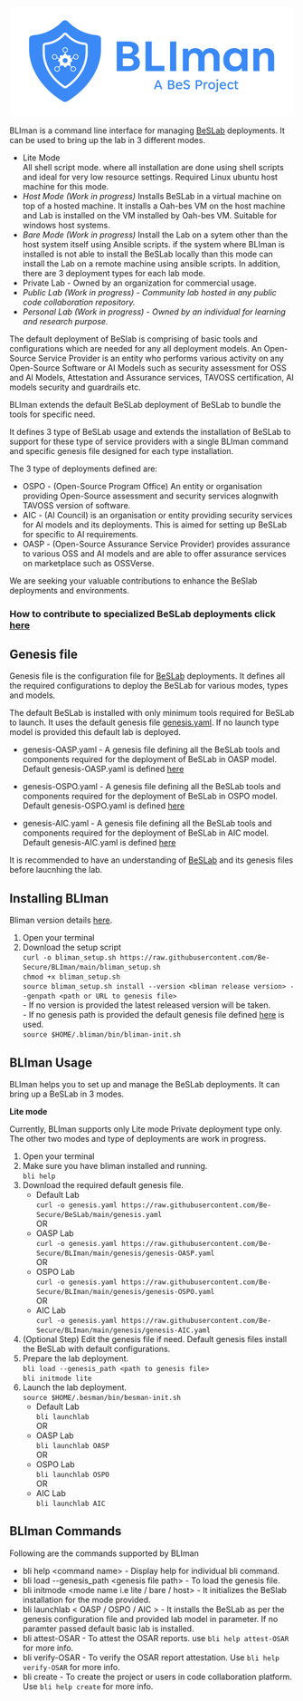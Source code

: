 ![BLIman](./BLIman-logo-horizontal.png)

BLIman is a command line interface for managing [BeSLab](https://github.com/Be-Secure/BeSLab) deployments. It can be used to bring up the lab in 3 different modes. 

* Lite Mode 
<br> All shell script mode. where all installation are done using shell scripts and ideal for very low resource settings. Required Linux ubuntu host machine for this mode.
* <i>Host Mode (Work in progress)</i>
Installs BeSLab in a virtual machine on top of a hosted machine. It installs a Oah-bes VM on the host machine and Lab is installed on the VM installed by Oah-bes VM. Suitable for windows host systems.
* <i>Bare Mode (Work in progress)</i>
Install the Lab on a sytem other than the host system itself using Ansible scripts. if the system where BLIman is installed is not able to install the BeSLab locally than this mode can install the Lab on a remote machine using ansible scripts.
In addition, there are 3 deployment types for each lab mode.
* Private Lab - Owned by an organization for commercial usage.
* <i>Public Lab (Work in progress) - Community lab hosted in any public code collaboration repository.</i>
* <i>Personal Lab (Work in progress) - Owned by an individual for learning and research purpose.</i>

The default deployment of BeSlab is comprising of basic tools and configurations which are needed for any all deployment models. An Open-Source Service Provider is an entity who performs various activity on any Open-Source Software or AI Models such as security assessment for OSS and AI Models, Attestation and Assurance services, TAVOSS certification, AI models security and guardrails etc.

BLIman extends the default BeSLab deployment of BeSLab to bundle the tools for specific need.

It defines 3 type of BeSLab usage and extends the installation of BeSLab to support for these type of service providers with a single BLIman command and specific genesis file designed for each type installation. 

The 3 type of deployments defined are:

* OSPO - (Open-Source Program Office) An entity or organisation providing Open-Source assessment and security services alognwith TAVOSS version of software. 
* AIC - (AI Council) is an organisation or entity providing security services for AI models and  its deployments. This is aimed for setting up BeSLab for specific to AI requirements.
* OASP - (Open-Source Assurance Service Provider) provides assurance to various OSS and AI models and are able to offer assurance services on marketplace such as OSSVerse.

We are seeking your valuable contributions to enhance the BeSlab deployments and environments.

###  How to contribute to specialized BeSLab deployments click [here](https://github.com/Be-Secure/BLIman/blob/main/CONTRIBUTING.md)

## Genesis file
Genesis file is the configuration file for  [BeSLab](https://github.com/Be-Secure/BeSLab) deployments. It defines all the required configurations to deploy the BeSLab for various modes, types and models.

The default BeSLab is installed with only minimum tools required for BeSLab to launch. It uses the default genesis file [genesis.yaml](https://github.com/Be-Secure/BeSLab). If no launch type model is provided this default lab is deployed.

* genesis-OASP.yaml - A genesis file defining all the BeSLab tools and components required for the deployment of BeSLab in OASP model. Default genesis-OASP.yaml is defined [here](https://github.com/Be-Secure/BLIman/genesis/genesis-OASP.yaml)

* genesis-OSPO.yaml - A genesis file defining all the BeSLab tools and components required for the deployment of BeSLab in OSPO model. Default genesis-OSPO.yaml is defined
[here](https://github.com/Be-Secure/BLIman/genesis/genesis-OSPO.yaml)

* genesis-AIC.yaml - A genesis file defining all the BeSLab tools and components required for the deployment of BeSLab in AIC model. Default genesis-AIC.yaml is defined
[here](https://github.com/Be-Secure/BLIman/genesis/genesis-AIC.yaml)

It is recommended to have an understanding of [BeSLab](https://github.com/Be-Secure/BeSLab) and its genesis files before laucnhing the lab.

## Installing BLIman
Bliman version details [here](https://github.com/Be-Secure/BLIman/releases).

1. Open your terminal
2. Download the setup script
   <br>`curl -o bliman_setup.sh https://raw.githubusercontent.com/Be-Secure/BLIman/main/bliman_setup.sh`
   <br>`chmod +x bliman_setup.sh`
   <br>`source bliman_setup.sh install --version <bliman release version> --genpath <path or URL to genesis file>`
   <br>   - If no version is provided the latest released version will be taken.
   <br>   - If no genesis path is provided the default genesis file defined [here](https://github.com/Be-Secure/BeSLab/genesis.yaml) is used.
   <br>`source $HOME/.bliman/bin/bliman-init.sh`

## BLIman Usage

BLIman helps you to set up and manage the BeSLab deployments. It can bring up a BeSLab in 3 modes.

**Lite mode**

Currently, BLIman supports only Lite mode Private deployment type only. The other two modes and type of deployments are work in progress.

1. Open your terminal
2. Make sure you have bliman installed and running.
   <br>`bli help`
3. Download the required default genesis file.
   * Default Lab
   <br>`curl -o genesis.yaml https://raw.githubusercontent.com/Be-Secure/BeSLab/main/genesis.yaml`
   <br> OR
   * OASP Lab
   <br>`curl -o genesis.yaml https://raw.githubusercontent.com/Be-Secure/BLIman/main/genesis/genesis-OASP.yaml`
   <br> OR
    * OSPO Lab
   <br>`curl -o genesis.yaml https://raw.githubusercontent.com/Be-Secure/BLIman/main/genesis/genesis-OSPO.yaml`
   <br> OR
    * AIC Lab
   <br>`curl -o genesis.yaml https://raw.githubusercontent.com/Be-Secure/BLIman/main/genesis/genesis-AIC.yaml`
4. \(Optional Step\) Edit the genesis file if need. Default genesis files install the BeSLab with default configurations.
5. Prepare the lab deployment.
   <br>`bli load --genesis_path <path to genesis file>`
   <br>`bli initmode lite`
6. Launch the lab deployment.
   <br>`source $HOME/.besman/bin/besman-init.sh`
   * Default Lab
   <br>`bli launchlab`
   <br> OR
    * OASP Lab
   <br>`bli launchlab OASP`
   <br> OR
    * OSPO Lab
   <br>`bli launchlab OSPO`
   <br> OR
    * AIC Lab
   <br>`bli launchlab AIC`

## BLIman Commands

Following are the commands supported by BLIman

* bli help \<command name\> - Display help for individual bli command.
* bli load --genesis\_path \<genesis file path\> - To load the genesis file.
* bli initmode \<mode name i.e lite / bare / host\> - It initializes the BeSlab installation for the mode provided.
* bli launchlab \< OASP / OSPO / AIC \> - It installs the BeSLab as per the genesis configuration file and provided lab model in parameter. If no paramter passed default basic lab is installed.
* bli attest-OSAR - To attest the OSAR reports. use `bli help attest-OSAR` for more info.
* bli verify-OSAR - To verify the OSAR report attestation. Use `bli help verify-OSAR` for more info.
* bli create - To create the project or users in code collaboration platform. Use `bli help create` for more info.
